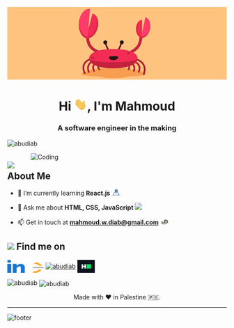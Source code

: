 ![Header](https://github.com/abudiab/abudiab/blob/main/assets/gif/dancing-crab-cropped.gif "Header")
<h1 align="center">Hi <img src="https://github.com/abudiab/abudiab/blob/main/assets/gif/wave.gif" width="30px" style="max-width:100%;">, I'm Mahmoud</h1>
<h3 align="center">A software engineer in the making</h3>

<p align="left"> <img src="https://komarev.com/ghpvc/?username=abudiab&label=Profile%20views&color=f7b355&style=flat" alt="abudiab" /> </p>

<img align="right" alt="Coding" width="450" src="https://cdn.dribbble.com/users/1162077/screenshots/3848914/programmer.gif">

## <img src="https://c.tenor.com/NCRHhqkXrJYAAAAi/programmers-go-internet.gif" width="25">  <b>About Me</b>

- 🔭 I’m currently learning **React.js** <img src="https://raw.githubusercontent.com/dev-akshat/archive/main/images/gifs/others/dev_boy.gif" width="20">

- 💬 Ask me about **HTML, CSS, JavaScript** <img src="https://media2.giphy.com/media/QssGEmpkyEOhBCb7e1/giphy.gif?cid=ecf05e47a0n3gi1bfqntqmob8g9aid1oyj2wr3ds3mg700bl&rid=giphy.gif" width ="20">

- 📫 Get in touch at **mahmoud.w.diab@gmail.com** <img src="https://raw.githubusercontent.com/dev-akshat/archive/main/images/gifs/others/astro_cat.webp" width="20">


## <img src="https://media.giphy.com/media/iY8CRBdQXODJSCERIr/giphy.gif" width="30px">  <b>Find me on</b>

<p align="left">
<a href="https://linkedin.com/in/mahmoud-w-diab" target="blank"><img align="center" src="https://raw.githubusercontent.com/SubhadeepZilong/SubhadeepZilong/main/icons/Social/linked-in-alt.svg" alt="mahmoud-w-diab" height="30" width="40" /></a>
<a href="https://www.leetcode.com/abudiab" target="blank"><img align="center" src="https://raw.githubusercontent.com/SubhadeepZilong/SubhadeepZilong/main/icons/Social/leet-code.svg" alt="abudiab" height="30" width="40" /></a>
<a href="https://www.codewars.com/users/abudiab" target="blank"><img align="center" src="https://cdn.jsdelivr.net/npm/simple-icons@3.0.1/icons/codewars.svg" alt="abudiab" height="30" width="40" /></a>
<a href="https://www.hackerrank.com/abudiab" target="blank"><img align="center" src="https://raw.githubusercontent.com/SubhadeepZilong/SubhadeepZilong/main/icons/Social/hackerrank.svg" alt="abudiab" height="30" width="40" /></a>
</p>

<p><img align="left" src="https://github-readme-stats-sigma-five.vercel.app/api/top-langs?username=abudiab&show_icons=true&theme=dracula&title_color=f7b355&text_color=ffffff&locale=en&layout=compact" alt="abudiab" /></p>
<p>&nbsp;<img align="center" src="https://github-readme-stats-sigma-five.vercel.app/api?username=abudiab&show_icons=true&theme=dracula&title_color=f7b355&text_color=ffffff&locale=en" alt="abudiab" /></p>

<p align="center">
  Made with ❤️ in Palestine 🇵🇸.
</p>

-----

![footer](https://capsule-render.vercel.app/api?type=waving&color=gradient&height=150&section=footer)

